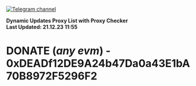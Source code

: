 [![Telegram channel](https://img.shields.io/endpoint?url=https://runkit.io/damiankrawczyk/telegram-badge/branches/master?url=https://t.me/n4z4v0d)](https://t.me/n4z4v0d) 

**Dynamic Updates Proxy List with Proxy Checker**  
**Last Updated: 21.12.23 11:55**

# DONATE (_any evm_) - 0xDEADf12DE9A24b47Da0a43E1bA70B8972F5296F2
